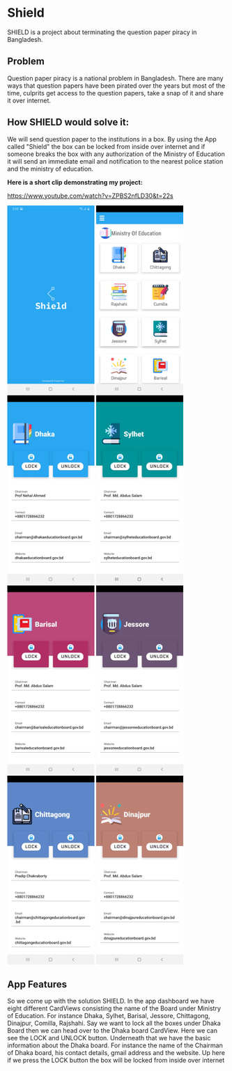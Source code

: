 # Shield
SHIELD is a project about terminating the question paper piracy in Bangladesh.
## Problem
Question paper piracy is a national problem in Bangladesh. There are many ways that question papers have been pirated over the years but most of the time, culprits get access to the question papers, take a snap of it and share it over internet.
## How SHIELD would solve it:

We will send question paper to the institutions in a box. By using the App called "Shield" the box can be locked from inside over internet and if someone breaks the box with any authorization of the Ministry of Education it will send an immediate email and notification to the nearest police station and the ministry of education.

__Here is a short clip demonstrating my project:__


https://www.youtube.com/watch?v=ZPBS2nfLD30&t=22s

<img src="images/ss1.png" width=200 >   <img src="images/ss2.png" width=200 >   <img src="images/ss3.png" width=200 >   <img src="images/ss4.png" width=200 >
<img src="images/ss5.png" width=200 >   <img src="images/ss6.png" width=200 >   <img src="images/ss7.png" width=200 >   <img src="images/ss8.png" width=200 >

## App Features

So we come up with the solution SHIELD. In the app dashboard we have eight different CardViews consisting the name of the Board under Ministry of Education. For instance Dhaka, Sylhet, Barisal, Jessore, Chittagong, Dinajpur, Comilla, Rajshahi. Say we want to lock all the boxes under Dhaka Board then we can head over to the Dhaka board CardView. Here we can see the LOCK and UNLOCK button. Underneath that we have the basic information about the Dhaka board. For instance the name of the Chairman of Dhaka board, his contact details,
gmail address and the website. Up here if we press the LOCK button the box will be locked from inside over internet 



